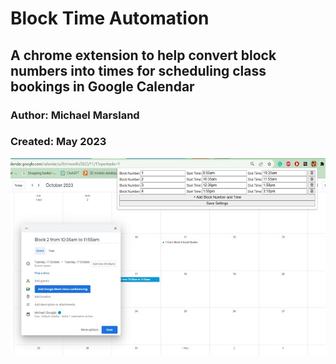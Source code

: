 
# Block Time Automation

## A chrome extension to help convert block numbers into times for scheduling class bookings in Google Calendar

### Author: Michael Marsland
### Created: May 2023

[![IMAGE ALT TEXT HERE](docs/OverviewExample.jpg)](https://www.youtube.com/watch?v=7iAm84Ehtgc)
 
